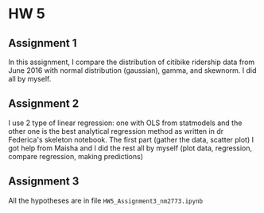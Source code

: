 # HW 5

## Assignment 1
In this assignment, I compare the distribution of citibike ridership data from June 2016 with normal distribution (gaussian), gamma, and skewnorm. I did all by myself.

## Assignment 2
I use 2 type of linear regression: one with OLS from statmodels and the other one is the best analytical regression method as written in dr Federica's skeleton notebook. The first part (gather the data, scatter plot) I got help from Maisha and I did the rest all by myself (plot data, regression, compare regression, making predictions)

## Assignment 3
All the hypotheses are in file `HW5_Assignment3_nm2773.ipynb`
